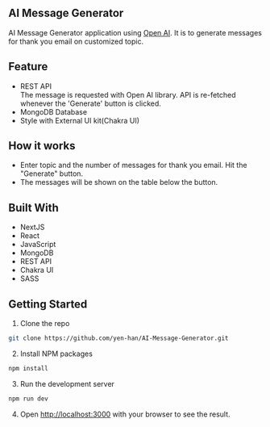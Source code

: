 ## AI Message Generator

AI Message Generator application using [Open AI](https://openai.com/api/). It is to generate messages for thank you email on customized topic.

## Feature

- REST API  
  The message is requested with Open AI library. API is re-fetched whenever the 'Generate' button is clicked.
- MongoDB Database
- Style with External UI kit(Chakra UI)

## How it works

- Enter topic and the number of messages for thank you email. Hit the "Generate" button.
- The messages will be shown on the table below the button.

## Built With

- NextJS
- React
- JavaScript
- MongoDB
- REST API
- Chakra UI
- SASS

## Getting Started

1. Clone the repo

```bash 
git clone https://github.com/yen-han/AI-Message-Generator.git
```

2. Install NPM packages

```bash 
npm install
```

3. Run the development server

```bash
npm run dev
```

4. Open [http://localhost:3000](http://localhost:3000) with your browser to see the result.
